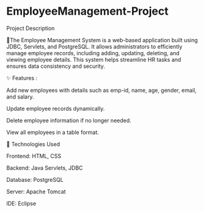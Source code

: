 # EmployeeManagement-Project
Project Description

📌The Employee Management System is a web-based application built using JDBC, Servlets, and PostgreSQL. It allows administrators to efficiently manage employee records, including adding, updating, deleting, and viewing employee details. This system helps streamline HR tasks and ensures data consistency and security.

✨ Features :

Add new employees with details such as emp-id, name, age, gender, email, and salary.

Update employee records dynamically.

Delete employee information if no longer needed.

View all employees in a table format.

🔧 Technologies Used

Frontend: HTML, CSS

Backend: Java Servlets, JDBC

Database: PostgreSQL

Server: Apache Tomcat

IDE: Eclipse
